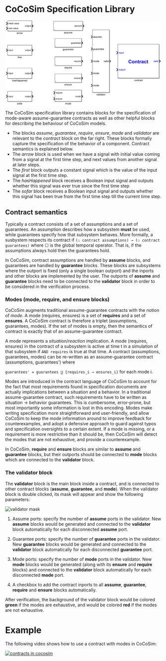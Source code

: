 # CoCoSim Specification Library

![Kind Library](https://github.com/coco-team/cocoSim2/blob/master/doc/images/kindLibrary.png)

The CoCoSim specification library contains blocks for the specification of mode-aware assume-guarantee contracts as well as other helpful blocks for describing the behaviour of CoCoSim models.

+ The blocks *assume*, *guarantee*, *require*, *ensure*, *mode* and *validator* are relevant to the *contract* block on the far right. These blocks formally capture the specification of the behavior of a component. Contract semantics is explained below.
+ The *arrow* block is used when we have a signal with initial value coming from a signal at the first time step, and next values from another signal at later steps. 
+ The *first* block outputs a constant signal which is the value of the input signal at the first time step.
+ The *hasHappened* block receives a Boolean input signal and outputs whether this signal was ever true since the first time step
+ The *sofar* block receives a Boolean input signal and outputs whether this signal has been true from the first time step till the current time step.
 

## Contract semantics

Typically a contract consists of a set of assumptions and a set of guarantees. An assumption describes how a subsystem **must** be used, while guarantees specify how that subsystem behaves. More formally, a susbystem respects its contract if 
```(☐ contract assumptions) → (☐ contract guarantees)``` where ☐ is the global temporal operator. That is, if the assumptions always hold then the guarantees hold. 

In CoCoSim, contract assumptions are handled by **assume** blocks, and guarantees are handled by **guarantee** blocks. These blocks are subsystems where the outport is fixed (only a single boolean outport) and the inports and other blocks are implemented by the user. The outports of **assume** and **guarantee** blocks need to be connected to the **validator** block in order to be considered in the verification process. 

### Modes (mode, require, and ensure blocks)

CoCoSim augments traditional assume-guarantee contracts with the notion of *mode*. A mode (requires, ensures) is a set of **requires** and a set of **ensures**. A CoCoSim contract is therefore a triplet (assumptions, guarantees, modes). If the set of modes is empty, then the semantics of contract is exactly that of an assume-guarantee contract. 

A mode represents a *situation*/*reaction* implication. A mode (requires, ensures) in the contract of a subsystem is active at time t in a simulation of that subsystem if ```AND requires``` is true at that time. A contract (assumptions, guarantees, modes) can be re-written as an assume-guarantee contract (assumptions, guarantees') where 

```guarantees' = guarantees ⋃ {requires_i → ensures_i}``` for each mode i. 

Modes are introduced in the contract language of CoCoSim to account for the fact that most requirements found in specification documents are actually implications between a situation and a behavior. In a traditional assume-guarantee contract, such requirements have to be written as situation → behavior guarantees. This is cumbersome, error-prone, but most importantly some information is lost in this encoding. Modes make writing specification more straightforward and user-friendly, and allow CoCoSim to keep the mode information around to improve feedback for counterexamples, and adopt a defensive approach to guard against typos and specification oversights to a certain extent.  If a mode is missing, or a requirement is more restrictive than it should be, then CoCoSim will detect the modes that are not exhaustive, and provide a counterexample.

In CoCoSim, **require** and **ensure** blocks are similar to **assume** and **guarantee** blocks, but their outports should be connected to **mode** blocks which are connected to the **validator** block. 

### The validator block

The **validator** block is the main block inside a contract, and is connected to other contract blocks (**assume**, **guarantee**, and **mode**). When the validator block is double clicked, its mask will appear and show the following parameters:

![validator mask](https://github.com/coco-team/cocoSim2/blob/master/doc/images/validatorMask.png)

1. Assume ports: specify the number of **assume** ports in the validator. New **assume** blocks would be generated and connected to the **validator** block automatically for each disconnected **assume** port. 

2. Guarantee ports: specify the number of **guarantee** ports in the validator. New **guarantee** blocks would be generated and connected to the **validator** block automatically for each disconnected **guarantee** port. 

3. Mode ports: specify the number of **mode** ports in the validator. New **mode** blocks would be generated (along with its **ensure** and **require** blocks) and connected to the **validator** block automatically for each disconnected **mode** port. 

4. A checkbox to add the contract inports to all **assume**,  **guarantee**, **require** and **ensure** blocks automatically. 

After verification, the background of the validator block would be colored **green** if the modes are exhaustive, and would be colored **red** if the modes are not exhaustive. 

# Example

The following video shows how to use a contract with modes in CoCoSim:

[![contracts in cocosim](https://github.com/coco-team/cocoSim2/blob/master/doc/images/2_contracts_simulink.png)](https://coco-team.github.io/cocosim/videos/2_contracts_simulink.mp4)
